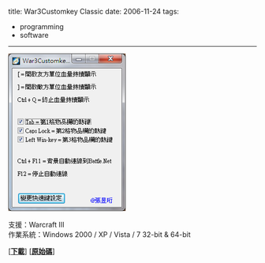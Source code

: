 title: War3Customkey Classic
date: 2006-11-24
tags:
- programming
- software
---

![screenshot](https://raw.githubusercontent.com/changyuheng/war3customkey-classic/master/screenshot.png)

支援：Warcraft III  
作業系統：Windows 2000 / XP / Vista / 7 32-bit & 64-bit



[**[下載](https://raw.githubusercontent.com/changyuheng/war3customkey-classic/master/War3Customkey.exe)**]
[**[原始碼](https://github.com/changyuheng/war3customkey-classic)**]
